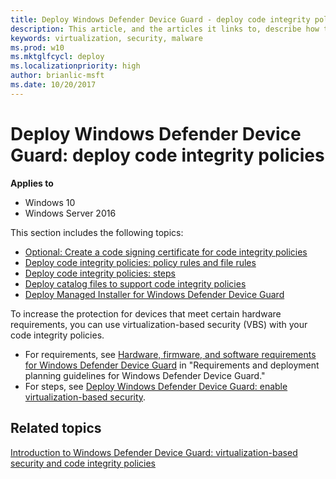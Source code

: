 ```yaml
---
title: Deploy Windows Defender Device Guard - deploy code integrity policies (Windows 10)
description: This article, and the articles it links to, describe how to create code integrity policies, one of the main features that are part of Windows Defender Device Guard in Windows 10. 
keywords: virtualization, security, malware
ms.prod: w10
ms.mktglfcycl: deploy
ms.localizationpriority: high
author: brianlic-msft
ms.date: 10/20/2017
---
```


# Deploy Windows Defender Device Guard: deploy code integrity policies

**Applies to**
-   Windows 10
-   Windows Server 2016

This section includes the following topics:

- [Optional: Create a code signing certificate for code integrity policies](optional-create-a-code-signing-certificate-for-code-integrity-policies.md)
- [Deploy code integrity policies: policy rules and file rules](deploy-code-integrity-policies-policy-rules-and-file-rules.md)
- [Deploy code integrity policies: steps](deploy-code-integrity-policies-steps.md)
- [Deploy catalog files to support code integrity policies](deploy-catalog-files-to-support-code-integrity-policies.md)
- [Deploy Managed Installer for Windows Defender Device Guard](deploy-managed-installer-for-device-guard.md)

To increase the protection for devices that meet certain hardware requirements, you can use virtualization-based security (VBS) with your code integrity policies.
- For requirements, see [Hardware, firmware, and software requirements for Windows Defender Device Guard](requirements-and-deployment-planning-guidelines-for-device-guard.md#hardware-firmware-and-software-requirements-for-windows-defender-device-guard) in "Requirements and deployment planning guidelines for Windows Defender Device Guard."
- For steps, see [Deploy Windows Defender Device Guard: enable virtualization-based security](deploy-device-guard-enable-virtualization-based-security.md).

## Related topics

[Introduction to Windows Defender Device Guard: virtualization-based security and code integrity policies](introduction-to-device-guard-virtualization-based-security-and-code-integrity-policies.md)


